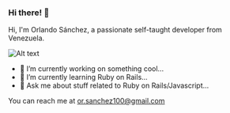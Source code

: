 ### Hi there! 👋

Hi, I'm Orlando Sánchez, a passionate self-taught developer from Venezuela.

![Alt text](/blob/main/linkedin.svg?raw=true&sanitize=true "LinkedinLogo")

- 🔭 I’m currently working on something cool...
- 🌱 I’m currently learning Ruby on Rails...
- 💬 Ask me about stuff related to Ruby on Rails/Javascript...

You can reach me at or.sanchez100@gmail.com
<!--
**Orlando-Sanchez/Orlando-Sanchez** is a ✨ _special_ ✨ repository because its `README.md` (this file) appears on your GitHub profile.
-->

